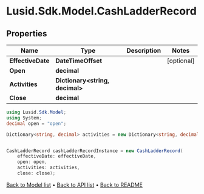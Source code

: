 # Lusid.Sdk.Model.CashLadderRecord

## Properties

Name | Type | Description | Notes
------------ | ------------- | ------------- | -------------
**EffectiveDate** | **DateTimeOffset** |  | [optional] 
**Open** | **decimal** |  | 
**Activities** | **Dictionary&lt;string, decimal&gt;** |  | 
**Close** | **decimal** |  | 

```csharp
using Lusid.Sdk.Model;
using System;
decimal open = "open";

Dictionary<string, decimal> activities = new Dictionary<string, decimal>();decimal close = "close";


CashLadderRecord cashLadderRecordInstance = new CashLadderRecord(
    effectiveDate: effectiveDate,
    open: open,
    activities: activities,
    close: close);
```

[Back to Model list](../README.md#documentation-for-models) &#8226; [Back to API list](../README.md#documentation-for-api-endpoints) &#8226; [Back to README](../README.md)
